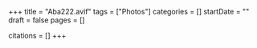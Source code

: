+++
title = "Aba222.avif"
tags = ["Photos"]
categories = []
startDate = ""
draft = false
pages = []

citations = []
+++
